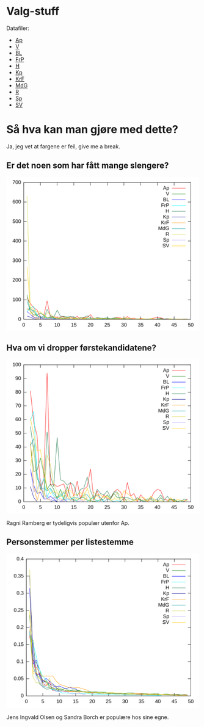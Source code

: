 # Valg-stuff

Datafiler:

* [Ap](data/ap.csv)
* [V](data/v.csv)
* [BL](data/bl.csv)
* [FrP](data/frp.csv)
* [H](data/h.csv)
* [Kp](data/kp.csv)
* [KrF](data/krf.csv)
* [MdG](data/mdg.csv)
* [R](data/r.csv)
* [Sp](data/sp.csv)
* [SV](data/sv.csv)

# Så hva kan man gjøre med dette?

Ja, jeg vet at fargene er feil, give me a break.

## Er det noen som har fått mange slengere?

![Tydeligvis](img/slengere.svg)

## Hva om vi dropper førstekandidatene?

![Heisann](img/slengere-uten-nr1.svg)

Ragni Ramberg er tydeligvis populær utenfor Ap.

## Personstemmer per listestemme

![Heisann](img/personstemmer-per-listestemme.svg)

Jens Ingvald Olsen og Sandra Borch er populære hos sine egne.
